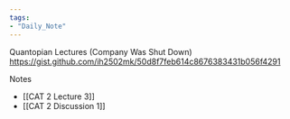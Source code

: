 ```yaml
---
tags:
- "Daily_Note"
---
```


Quantopian Lectures (Company Was Shut Down)
https://gist.github.com/ih2502mk/50d8f7feb614c8676383431b056f4291

Notes
- [[CAT 2 Lecture 3]]
- [[CAT 2 Discussion 1]]